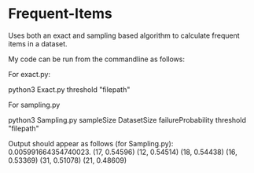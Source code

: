 # Frequent-Items
Uses both an exact and sampling based algorithm to calculate frequent items in a dataset.

My code can be run from the commandline as follows:

For exact.py:

python3 Exact.py threshold "filepath"

For sampling.py

python3 Sampling.py sampleSize DatasetSize failureProbability threshold "filepath"


Output should appear as follows (for Sampling.py):
0.005991664354740023.
(17, 0.54596)
(12, 0.54514)
(18, 0.54438)
(16, 0.53369)
(31, 0.51078)
(21, 0.48609)

